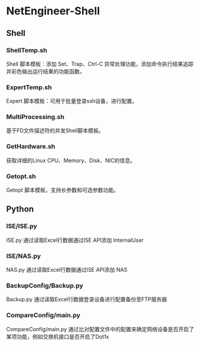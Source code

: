 # NetEngineer-Shell
## Shell
### ShellTemp.sh
Shell 脚本模板：添加 Set、Trap、Ctrl-C 异常处理功能，添加命令执行结果追踪并彩色输出运行结果的功能函数。
### ExpertTemp.sh
Expert 脚本模板：可用于批量登录ssh设备，进行配置。
### MultiProcessing.sh
基于FD文件描述符的并发Shell脚本模板。
### GetHardware.sh
获取详细的Linux CPU、Memory、Disk、NIC的信息。
### Getopt.sh
Getopt 脚本模板，支持长参数和可选参数功能。

## Python
### ISE/ISE.py
ISE.py 通过读取Excel行数据通过ISE API添加 InternalUser
### ISE/NAS.py
NAS.py 通过读取Excel行数据通过ISE API添加 NAS
### BackupConfig/Backup.py
Backup.py 通过读取Excel行数据登录设备进行配置备份至FTP服务器
### CompareConfig/main.py
CompareConfig/main.py 通过比对配置文件中的配置来确定网络设备是否开启了某项功能，例如交换机接口是否开启了Dot1x
